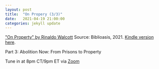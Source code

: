 ```yaml
---
layout: post
title:  "On Propery (3/3)"
date:   2021-04-19 21:00:00
categories: jekyll update
---
```


["On Property" by Rinaldo Walcott](https://bookshop.org/books/on-property/9781771964074?aid=13448&listref=civic-tech-book-club-reading-list) Source: Biblioasis, 2021. [Kindle version here](https://www.amazon.com/Property-Field-Notes-Book-ebook/dp/B08K55GD3G/ref=tmm_kin_title_0?_encoding=UTF8&qid=&sr=).

Part 3: Abolition Now: From Prisons to Property

Tune in at 8pm CT/9pm ET via [Zoom](https://harvard.zoom.us/j/97704612486)
